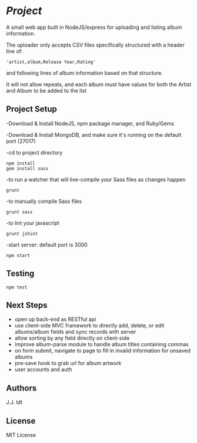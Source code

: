 # _Project_

A small web app built in NodeJS/express for uploading and listing album information.  

The uploader only accepts CSV files specifically structured with a header line of:

	'artist,album,Release Year,Rating' 

and following lines of album information based on that structure.

It will not allow repeats, and each album must have values for both the Artist and Album to be added to the list

## Project Setup

-Download & Install NodeJS, npm package manager, and Ruby/Gems

-Download & Install MongoDB, and make sure it's running on the default port (27017)

-cd to project directory

	npm install
	gem install sass

-to run a watcher that will live-compile your Sass files as changes happen

	grunt

-to manually compile Sass files

	grunt sass

-to lint your javascript

	grunt jshint

-start server: default port is 3000
	
	npm start

## Testing

	npm test

## Next Steps

- open up back-end as RESTful api
- use client-side MVC framework to directly add, delete, or edit albums/album fields and sync records with server
- allow sorting by any field directly on client-side
- improve album-parse module to handle album titles containing commas
- on form submit, navigate to page to fill in invalid information for unsaved albums
- pre-save hook to grab url for album artwork
- user accounts and auth

## Authors

J.J. Idt

## License

MIT License
